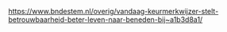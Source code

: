 https://www.bndestem.nl/overig/vandaag-keurmerkwijzer-stelt-betrouwbaarheid-beter-leven-naar-beneden-bij~a1b3d8a1/
